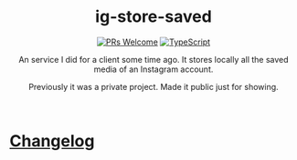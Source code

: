 
<h1 align="center">
  <!-- <img src=".logo.png" alt=ig-store-saved/><br/> -->
  ig-store-saved
</h1>

<div align="center">

  [![PRs Welcome](https://img.shields.io/badge/PRs-welcome-brightgreen.svg?style=flat-square)](http://makeapullrequest.com)
  [![TypeScript](https://badgen.net/npm/types/env-var)](http://www.typescriptlang.org/)


  An service I did for a client some time ago. It stores locally all the saved media of an Instagram account.
  
  Previously it was a private project. Made it public just for showing.

</div>

<br/>

# [Changelog](CHANGELOG.md)
